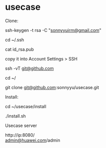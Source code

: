 # usecase

Clone:

ssh-keygen -t rsa -C "sonnyyuirm@gmail.com"

cd ~/.ssh

cat id_rsa.pub

copy it into Account Settings > SSH 

ssh -vT git@github.com

cd ~/

git clone git@github.com:sonnyyu/usecase.git

Install:

cd ~/usecase/install

./install.sh

Usecase server

http://ip:8080/  
admin@huawei.com/admin

